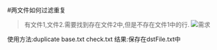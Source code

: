 ﻿#两文件如何过滤重复
> 有文件1,文件2.需要找到存在文件2中,但是不存在文件1中的行.
> ![需求](https://github.com/challengeYY/useful/raw/master/需求.jpg)

使用方法:duplicate base.txt check.txt
结果:保存在dstFile.txt中